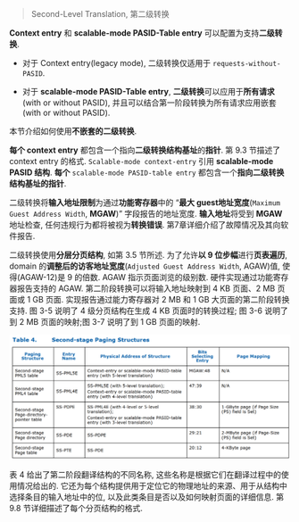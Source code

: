 
> Second-Level Translation, 第二级转换

**Context entry** 和 **scalable-mode PASID-Table entry** 可以配置为支持**二级转换**.

* 对于 Context entry(legacy mode), 二级转换仅适用于 `requests-without-PASID`.

* 对于 **scalable-mode PASID-Table entry**, **二级转换**可以应用于**所有请求**(with or without PASID), 并且可以结合第一阶段转换为所有请求应用嵌套(with or without PASID).

本节介绍如何使用**不嵌套的二级转换**.

**每个 context entry** 都包含一个指向**二级转换结构基址**的**指针**. 第 9.3 节描述了 context entry 的格式. `Scalable-mode context-entry` 引用 **scalable-mode PASID 结构**. **每个** `scalable-mode PASID-table entry` 都包含一个**指向二级转换结构基址的指针**.

二级转换将**输入地址限制**为通过**功能寄存器**中的 “**最大 guest地址宽度**(`Maximum Guest Address Width`, **MGAW**)” 字段报告的地址宽度. **输入地址**将受到 **MGAW** 地址检查, 任何违规行为都将被视为**转换错误**. 第7章详细介绍了故障情况及其向软件报告.

二级转换使用**分层分页结构**, 如第 3.5 节所述. 为了允许**以 9 位步幅**进行**页表遍历**, domain 的**调整后的访客地址宽度**(`Adjusted Guest Address Width`, AGAW)值, 使得(AGAW-12)是 9 的倍数.  AGAW 指示页面浏览的级别数. 硬件实现通过功能寄存器报告支持的 AGAW. 第二阶段转换可以将输入地址映射到 4 KB 页面、2 MB 页面或 1 GB 页面. 实现报告通过能力寄存器对 2 MB 和 1 GB 大页面的第二阶段转换支持. 图 3-5 说明了 4 级分页结构在生成 4 KB 页面时的转换过程; 图 3-6 说明了到 2 MB 页面的映射;图 3-7 说明了到 1 GB 页面的映射.

![2022-11-26-23-27-55.png](./images/2022-11-26-23-27-55.png)

表 4 给出了第二阶段翻译结构的不同名称, 这些名称是根据它们在翻译过程中的使用情况给出的. 它还为每个结构提供用于定位它的物理地址的来源、用于从结构中选择条目的输入地址中的位, 以及此类条目是否以及如何映射页面的详细信息. 第 9.8 节详细描述了每个分页结构的格式. 
